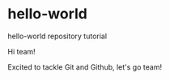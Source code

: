 # hello-world
hello-world repository tutorial

Hi team! 

Excited to tackle Git and Github, let's go team! 
